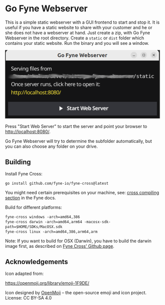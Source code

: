 # Go Fyne Webserver

This is a simple static webserver with a GUI frontend to start and stop it. It is useful if you have a static website
to share with your customer and he or she does not have a webserver at hand. Just create a zip, with Go Fyne Webserver
in the root directory. Create a `static` or `dist` folder which contains your static website. Run the binary and you
will see a window.

![Ubuntu](doc/FyneUbuntu.png)

Press "Start Web Server" to start the server and point your browser to [http://localhost:8080/](http://localhost:8080/).

Go Fyne Webserver will try to determine the subfolder automatically, but you can also choose any folder on your drive. 


## Building

Install Fyne Cross:

```shell
go install github.com/fyne-io/fyne-cross@latest
```

You might need certain prerequisites on your machine, see:
[cross compiling section](https://developer.fyne.io/started/cross-compiling#compiling-from-a-development-computer) in
the Fyne docs.

Build for different platforms:

```shell
fyne-cross windows -arch=amd64,386
fyne-cross darwin -arch=amd64,arm64 -macosx-sdk-path=$HOME/SDKs/MacOSX.sdk
fyne-cross linux -arch=amd64,386,arm64,arm
```

Note: If you want to build for OSX (Darwin), you have to build the darwin image first, as described on
[Fyne Cross' Github page](https://github.com/fyne-io/fyne-cross).


## Acknowledgements

Icon adapted from:

https://openmoji.org/library/emoji-1F9DE/

Icon designed by [OpenMoji](https://openmoji.org/) – the open-source emoji and icon project. License: CC BY-SA 4.0
